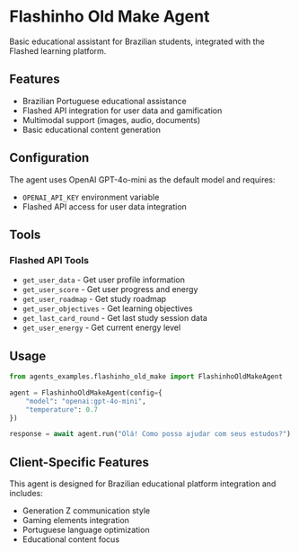 # Flashinho Old Make Agent

Basic educational assistant for Brazilian students, integrated with the Flashed learning platform.

## Features

- Brazilian Portuguese educational assistance
- Flashed API integration for user data and gamification
- Multimodal support (images, audio, documents)
- Basic educational content generation

## Configuration

The agent uses OpenAI GPT-4o-mini as the default model and requires:

- `OPENAI_API_KEY` environment variable
- Flashed API access for user data integration

## Tools

### Flashed API Tools
- `get_user_data` - Get user profile information
- `get_user_score` - Get user progress and energy
- `get_user_roadmap` - Get study roadmap
- `get_user_objectives` - Get learning objectives
- `get_last_card_round` - Get last study session data
- `get_user_energy` - Get current energy level

## Usage

```python
from agents_examples.flashinho_old_make import FlashinhoOldMakeAgent

agent = FlashinhoOldMakeAgent(config={
    "model": "openai:gpt-4o-mini",
    "temperature": 0.7
})

response = await agent.run("Olá! Como posso ajudar com seus estudos?")
```

## Client-Specific Features

This agent is designed for Brazilian educational platform integration and includes:

- Generation Z communication style
- Gaming elements integration
- Portuguese language optimization
- Educational content focus